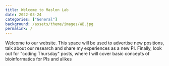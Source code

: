 ```yaml
---
title: Welcome to Maslon Lab
date: 2022-03-24 
categories: ["General"]
background: /assets/theme/images/WB.jpg
permalink: /
---
```


Welcome to our website. This space will be used to advertise new positions, talk about our research and share my experiences as a new PI.
Finally, look out for "coding Thursday" posts, where I will cover basic concepts of bioinformatics for PIs and alikes
